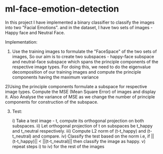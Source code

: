 # ml-face-emotion-detection

In this project I have implemented a binary classifier to classify the images into two "Facial Emotions".
and in the dataset, I have two sets of images - Happy face and Neutral Face.

Implementation:

1) Use the training images to formulate the "FaceSpace" of the two sets of images, So our aim is to create two subspaces - happy-face subspace and neutral-face subspace which spans the principle components of the respective image types. For doing this, we need to do the eigenvalue decomposition of our training images and compute the principle components having the maximum variance

2)Using the principle components formulate a subspace for respective image types. Compute the MSE (Mean Square Error) of images and display it. Also Analyse the variance of MSE as we change the number of principle components for construction of the subspace.

3) Test: 

    i) Take a test image - t, compute its orthogonal projection on both subspaces.
    ii) Let orthogonal projection of t on subspaces be t_happy and t_neutral respectively.
    iii) Compute L2 norm of (t-t_happy) and (t-t_neutral) and compare.
    iv) Classify the test based on the norm i.e, if ||(t-t_happy)|| < ||(t-t_neutral)|| then classify the image as happy.
    v) repeat steps i) to iv) for the rest of the images
